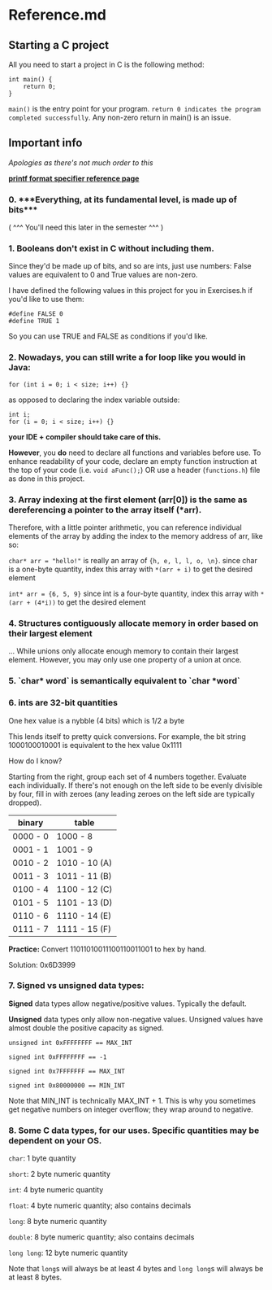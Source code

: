 <h1> Reference.md </h1>

<h2> Starting a C project </h2>

All you need to start a project in C is the following method:
```
int main() {
    return 0;
}
```
`main()` is the entry point for your program. 
`return 0 indicates the program completed successfully`. Any non-zero return in main() is an issue.

<h2> Important info </h2>

*Apologies as there's not much order to this*

[**printf format specifier reference page**](https://alvinalexander.com/programming/printf-format-cheat-sheet/)


<h3> 0. ***Everything, at its fundamental level, is made up of bits*** </h3>

   ( ^^^ You'll need this later in the semester ^^^ )
    

<h3> 1. Booleans don't exist in C without including them. </h3>
Since they'd be made up of bits, and so are ints, just use numbers: False values are equivalent to 0 and True values are non-zero. 

I have defined the following values in this project for you in Exercises.h if you'd like to use them:
```
#define FALSE 0
#define TRUE 1
```
So you can use TRUE and FALSE as conditions if you'd like.


<h3> 2. Nowadays, you can still write a for loop like you would in Java: </h3>

`for (int i = 0; i < size; i++) {}`

as opposed to declaring the index variable outside:

```
int i;
for (i = 0; i < size; i++) {}
```

**your IDE + compiler should take care of this.**

**However**, you **do** need to declare all functions and variables before use. To enhance readability of your code, declare an empty function instruction at the top of your code (i.e. `void aFunc();`) OR use a header (`functions.h`) file as done in this project.


<h3> 3. Array indexing at the first element (arr[0]) is the same as dereferencing a pointer to the array itself (*arr). </h3>
Therefore, with a little pointer arithmetic, you can reference individual elements of the array by adding the index to the memory address of arr, like so:

`char* arr = "hello!"` is really an array of `{h, e, l, l, o, \n}`.
since char is a one-byte quantity, index this array with `*(arr + i)`
to get the desired element

`int* arr = {6, 5, 9}`
since int is a four-byte quantity, index this array with `*(arr + (4*i))` to get the desired element


<h3> 4. Structures contiguously allocate memory in order based on their largest element </h3> 
... While unions only allocate enough memory to contain their largest element. However, you may only use one property of a union at once.


<h3> 5. `char* word` is semantically equivalent to `char *word` </h3>


<h3> 6. ints are 32-bit quantities </h3>

One hex value is a nybble (4 bits) which is 1/2 a byte

This lends itself to pretty quick conversions. For example, the bit string 1000100010001
is equivalent to the hex value 0x1111

How do I know?

Starting from the right, group each set of 4 numbers together. Evaluate each individually. If there's not enough on the left side to be evenly divisible by four, fill in with zeroes (any leading zeroes on the left side are typically dropped).

binary   | table 
-------- | --------
0000 - 0 | 1000 - 8
0001 - 1 | 1001 - 9
0010 - 2 | 1010 - 10 (A)
0011 - 3 | 1011 - 11 (B)
0100 - 4 | 1100 - 12 (C)
0101 - 5 | 1101 - 13 (D)
0110 - 6 | 1110 - 14 (E)
0111 - 7 | 1111 - 15 (F)

**__Practice:__** 
Convert 11011010011100110011001 to hex by hand.

Solution: 0x6D3999
 
 
<h3> 7. Signed vs unsigned data types: </h3>

**Signed** data types allow negative/positive values. Typically the default.

**Unsigned** data types only allow non-negative values. Unsigned values have almost double the positive capacity as signed.

`unsigned int 0xFFFFFFFF == MAX_INT`

`signed int 0xFFFFFFFF == -1`

`signed int 0x7FFFFFFF == MAX_INT`

`signed int 0x80000000 == MIN_INT`

Note that MIN_INT is technically MAX_INT + 1. This is why you sometimes get negative numbers on integer overflow; they wrap around to negative.


<h3> 8. Some C data types, for our uses. Specific quantities may be dependent on your OS. </h3>

`char`: 1 byte quantity

`short`: 2 byte numeric quantity

`int`: 4 byte numeric quantity

`float`: 4 byte numeric quantity; also contains decimals

`long`: 8 byte numeric quantity

`double`: 8 byte numeric quantity; also contains decimals

`long long`: 12 byte numeric quantity

Note that `long`s will always be at least 4 bytes and `long long`s will always be at least 8 bytes.
